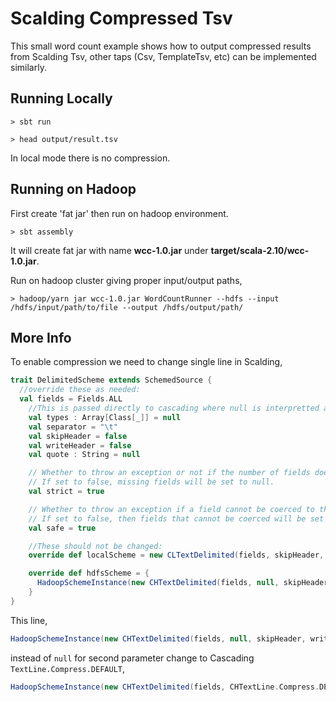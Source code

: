 # Scalding Compressed Tsv

This small word count example shows how to output compressed results from Scalding Tsv, other taps (Csv, TemplateTsv, etc) can be implemented similarly. 

## Running Locally
```
> sbt run

> head output/result.tsv
```

In local mode there is no compression.

## Running on Hadoop
First create 'fat jar' then run on hadoop environment.
```
> sbt assembly
```
It will create fat jar with name **wcc-1.0.jar** under **target/scala-2.10/wcc-1.0.jar**.

Run on hadoop cluster giving proper input/output paths,
```
> hadoop/yarn jar wcc-1.0.jar WordCountRunner --hdfs --input /hdfs/input/path/to/file --output /hdfs/output/path/
```

## More Info

To enable compression we need to change single line in Scalding,
```scala
trait DelimitedScheme extends SchemedSource {
  //override these as needed:
  val fields = Fields.ALL
    //This is passed directly to cascading where null is interpretted as string
    val types : Array[Class[_]] = null
    val separator = "\t"
    val skipHeader = false
    val writeHeader = false
    val quote : String = null

    // Whether to throw an exception or not if the number of fields does not match an expected number.
    // If set to false, missing fields will be set to null.
    val strict = true

    // Whether to throw an exception if a field cannot be coerced to the right type.
    // If set to false, then fields that cannot be coerced will be set to null.
    val safe = true

    //These should not be changed:
    override def localScheme = new CLTextDelimited(fields, skipHeader, writeHeader, separator, strict, quote, types, safe)

    override def hdfsScheme = {
      HadoopSchemeInstance(new CHTextDelimited(fields, null, skipHeader, writeHeader, separator, strict, quote, types, safe))
    }
}
```

This line, 
```scala 
HadoopSchemeInstance(new CHTextDelimited(fields, null, skipHeader, writeHeader, separator, strict, quote, types, safe))
```
instead of `null` for second parameter change to Cascading `TextLine.Compress.DEFAULT`,
```scala
HadoopSchemeInstance(new CHTextDelimited(fields, CHTextLine.Compress.DEFAULT, skipHeader, writeHeader, separator, strict, quote, types, safe))
```
